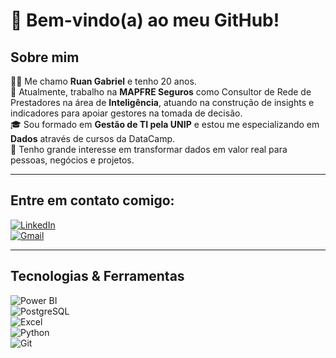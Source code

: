 # 👋 Bem-vindo(a) ao meu GitHub!

## Sobre mim  
🙋‍♂️ Me chamo **Ruan Gabriel** e tenho 20 anos.  
💼 Atualmente, trabalho na **MAPFRE Seguros** como Consultor de Rede de Prestadores na área de **Inteligência**, atuando na construção de insights e indicadores para apoiar gestores na tomada de decisão.  
🎓 Sou formado em **Gestão de TI pela UNIP** e estou me especializando em **Dados** através de cursos da DataCamp.  
🚀 Tenho grande interesse em transformar dados em valor real para pessoas, negócios e projetos.  

---

## Entre em contato comigo:  

[![LinkedIn](https://img.shields.io/badge/LinkedIn-0A66C2?style=for-the-badge&logo=linkedin&logoColor=white)](www.linkedin.com/in/ruan-gabriel-gomes-da-silva-b4519b20a)  
[![Gmail](https://img.shields.io/badge/Gmail-EA4335?style=for-the-badge&logo=gmail&logoColor=white)](mailto:gomesruangabriel@gmail.com)  

---

## Tecnologias & Ferramentas  

![Power BI](https://img.shields.io/badge/Power%20BI-F2C811?style=for-the-badge&logo=powerbi&logoColor=black)  
![PostgreSQL](https://img.shields.io/badge/PostgreSQL-4169E1?style=for-the-badge&logo=postgresql&logoColor=white)  
![Excel](https://img.shields.io/badge/Excel-217346?style=for-the-badge&logo=microsoft-excel&logoColor=white)  
![Python](https://img.shields.io/badge/Python-3776AB?style=for-the-badge&logo=python&logoColor=white)  
![Git](https://img.shields.io/badge/Git-F05032?style=for-the-badge&logo=git&logoColor=white)  
